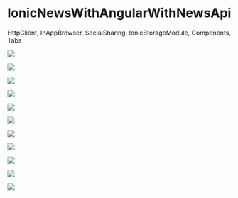 # IonicNewsWithAngularWithNewsApi
HttpClient, InAppBrowser, SocialSharing, IonicStorageModule, Components, Tabs

<img src="https://raw.githubusercontent.com/Arcangel1994/IonicNewsWithAngularWithNewsApi/master/src/assets/android/NewsTodayClickImage.jpg" /> <br>

<img src="https://raw.githubusercontent.com/Arcangel1994/IonicNewsWithAngularWithNewsApi/master/src/assets/android/NewAnother%20Options.jpg" /> <br>

<img src="https://raw.githubusercontent.com/Arcangel1994/IonicNewsWithAngularWithNewsApi/master/src/assets/android/Favourite.jpg" /> <br>

<img src="https://raw.githubusercontent.com/Arcangel1994/IonicNewsWithAngularWithNewsApi/master/src/assets/android/ShareNew.jpg" /> <br>

<img src="https://raw.githubusercontent.com/Arcangel1994/IonicNewsWithAngularWithNewsApi/master/src/assets/android/SaveFavourite.jpg" /> <br>

<img src="https://raw.githubusercontent.com/Arcangel1994/IonicNewsWithAngularWithNewsApi/master/src/assets/android/SaveFavourite.jpg" /> <br>

<img src="https://raw.githubusercontent.com/Arcangel1994/IonicNewsWithAngularWithNewsApi/master/src/assets/android/FavouriteExits.jpg" /> <br>

<img src="https://raw.githubusercontent.com/Arcangel1994/IonicNewsWithAngularWithNewsApi/master/src/assets/android/OptionsTabFavourite.jpg" /> <br>


<img src="https://raw.githubusercontent.com/Arcangel1994/IonicNewsWithAngularWithNewsApi/master/src/assets/android/DeleteFavourite.jpg" /> <br>

<img src="https://raw.githubusercontent.com/Arcangel1994/IonicNewsWithAngularWithNewsApi/master/src/assets/android/SplashScreen.jpg" /> <br>

<img src="https://raw.githubusercontent.com/Arcangel1994/IonicNewsWithAngularWithNewsApi/master/src/assets/android/Home.jpg" /> <br>

